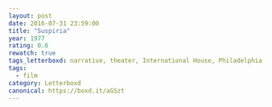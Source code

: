 ```yaml
---
layout: post 
date: 2016-07-31 23:59:00
title: "Suspiria"
year: 1977
rating: 0.6
rewatch: true
tags_letterboxd: narrative, theater, International House, Philadelphia, Leah, Exhumed Films
tags:
  - film
category: Letterboxd
canonical: https://boxd.it/aGSzt
---
```

